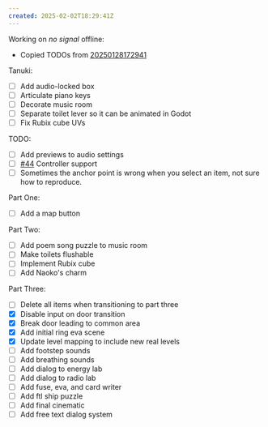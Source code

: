 ```yaml
---
created: 2025-02-02T18:29:41Z
---
```


Working on _no signal_ offline:
- Copied TODOs from [20250128172941](20250128172941.md)

Tanuki:
- [ ] Add audio-locked box
- [ ] Articulate piano keys
- [ ] Decorate music room
- [ ] Separate toilet lever so it can be animated in Godot
- [ ] Fix Rubix cube UVs

TODO:
- [ ] Add previews to audio settings
- [ ] [#44](https://gitea.arcturuscollective.com/exodrifter/lost-contact/issues/44) Controller support
- [ ] Sometimes the anchor point is wrong when you select an item, not sure how to reproduce.

Part One:
- [ ] Add a map button

Part Two:
- [ ] Add poem song puzzle to music room
- [ ] Make toilets flushable
- [ ] Implement Rubix cube
- [ ] Add Naoko's charm

Part Three:
- [ ] Delete all items when transitioning to part three
- [x] Disable input on door transition
- [x] Break door leading to common area
- [x] Add initial ring eva scene
- [x] Update level mapping to include new real levels
- [ ] Add footstep sounds
- [ ] Add breathing sounds
- [ ] Add dialog to energy lab
- [ ] Add dialog to radio lab
- [ ] Add fuse, eva, and card writer
- [ ] Add ftl ship puzzle
- [ ] Add final cinematic
- [ ] Add free text dialog system

